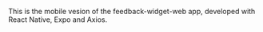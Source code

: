 This is the mobile vesion of the feedback-widget-web app, developed with React Native, Expo and Axios.
